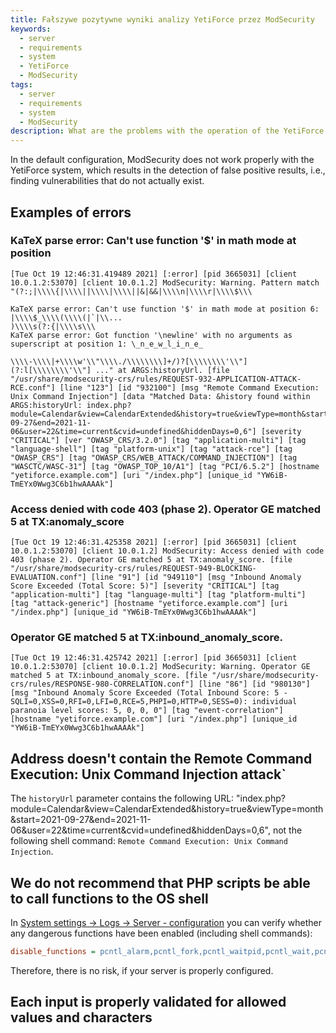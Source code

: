 ```yaml
---
title: Fałszywe pozytywne wyniki analizy YetiForce przez ModSecurity
keywords:
  - server
  - requirements
  - system
  - YetiForce
  - ModSecurity
tags:
  - server
  - requirements
  - system
  - ModSecurity
description: What are the problems with the operation of the YetiForce system with ModSecurity
---
```


In the default configuration, ModSecurity does not work properly with the YetiForce system, which results in the detection of false positive results, i.e., finding vulnerabilities that do not actually exist.

## Examples of errors

### KaTeX parse error: Can't use function '$' in math mode at position

```
[Tue Oct 19 12:46:31.419489 2021] [:error] [pid 3665031] [client 10.0.1.2:53070] [client 10.0.1.2] ModSecurity: Warning. Pattern match "(?:;|\\\\{|\\\\||\\\\|\\\\||&|&&|\\\\n|\\\\r|\\\\$\\\

KaTeX parse error: Can't use function '$' in math mode at position 6: |\\\\$̲\\\\(\\\\(|`|\\...
)\\\\s(?:{|\\\\s\\\
KaTeX parse error: Got function '\newline' with no arguments as superscript at position 1: \̲n̲e̲w̲l̲i̲n̲e̲

\\\\-\\\\|+\\\\w'\\"\\\\./\\\\\\\\]+/)?[\\\\\\\\'\\"](?:l[\\\\\\\\'\\"] ..." at ARGS:historyUrl. [file "/usr/share/modsecurity-crs/rules/REQUEST-932-APPLICATION-ATTACK-RCE.conf"] [line "123"] [id "932100"] [msg "Remote Command Execution: Unix Command Injection"] [data "Matched Data: &history found within ARGS:historyUrl: index.php?module=Calendar&view=CalendarExtended&history=true&viewType=month&start=2021-09-27&end=2021-11-06&user=22&time=current&cvid=undefined&hiddenDays=0,6"] [severity "CRITICAL"] [ver "OWASP_CRS/3.2.0"] [tag "application-multi"] [tag "language-shell"] [tag "platform-unix"] [tag "attack-rce"] [tag "OWASP_CRS"] [tag "OWASP_CRS/WEB_ATTACK/COMMAND_INJECTION"] [tag "WASCTC/WASC-31"] [tag "OWASP_TOP_10/A1"] [tag "PCI/6.5.2"] [hostname "yetiforce.example.com"] [uri "/index.php"] [unique_id "YW6iB-TmEYx0Wwg3C6b1hwAAAAk"]

```

### Access denied with code 403 (phase 2). Operator GE matched 5 at TX:anomaly_score

```
[Tue Oct 19 12:46:31.425358 2021] [:error] [pid 3665031] [client 10.0.1.2:53070] [client 10.0.1.2] ModSecurity: Access denied with code 403 (phase 2). Operator GE matched 5 at TX:anomaly_score. [file "/usr/share/modsecurity-crs/rules/REQUEST-949-BLOCKING-EVALUATION.conf"] [line "91"] [id "949110"] [msg "Inbound Anomaly Score Exceeded (Total Score: 5)"] [severity "CRITICAL"] [tag "application-multi"] [tag "language-multi"] [tag "platform-multi"] [tag "attack-generic"] [hostname "yetiforce.example.com"] [uri "/index.php"] [unique_id "YW6iB-TmEYx0Wwg3C6b1hwAAAAk"]
```

### Operator GE matched 5 at TX:inbound_anomaly_score.

```
[Tue Oct 19 12:46:31.425742 2021] [:error] [pid 3665031] [client 10.0.1.2:53070] [client 10.0.1.2] ModSecurity: Warning. Operator GE matched 5 at TX:inbound_anomaly_score. [file "/usr/share/modsecurity-crs/rules/RESPONSE-980-CORRELATION.conf"] [line "86"] [id "980130"] [msg "Inbound Anomaly Score Exceeded (Total Inbound Score: 5 - SQLI=0,XSS=0,RFI=0,LFI=0,RCE=5,PHPI=0,HTTP=0,SESS=0): individual paranoia level scores: 5, 0, 0, 0"] [tag "event-correlation"] [hostname "yetiforce.example.com"] [uri "/index.php"] [unique_id "YW6iB-TmEYx0Wwg3C6b1hwAAAAk"]
```

## Address doesn't contain the Remote Command Execution: Unix Command Injection attack\`

The `historyUrl` parameter contains the following URL: "index.php?module=Calendar&view=CalendarExtended&history=true&viewType=month&start=2021-09-27&end=2021-11-06&user=22&time=current&cvid=undefined&hiddenDays=0,6", not the following shell command: `Remote Command Execution: Unix Command Injection`.

## We do not recommend that PHP scripts be able to call functions to the OS shell

In [System settings → Logs → Server - configuration](/administrator-guides/logs/server-configuration/) you can verify whether any dangerous functions have been enabled (including shell commands):

```ini
disable_functions = pcntl_alarm,pcntl_fork,pcntl_waitpid,pcntl_wait,pcntl_wifexited,pcntl_wifstopped,pcntl_wifsignaled,pcntl_wifcontinued,pcntl_wexitstatus,pcntl_wtermsig,pcntl_wstopsig,pcntl_signal,pcntl_signal_get_handler,pcntl_signal_dispatch,pcntl_get_last_error,pcntl_strerror,pcntl_sigprocmask,pcntl_sigwaitinfo,pcntl_sigtimedwait,pcntl_exec,pcntl_getpriority,pcntl_setpriority,pcntl_async_signals,pcntl_unshare,shell_exec,exec,system,passthru,popen
```

Therefore, there is no risk, if your server is properly configured.

## Each input is properly validated for allowed values and characters
